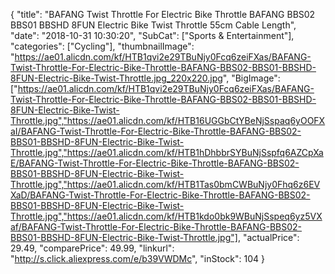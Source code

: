 {
	"title": "BAFANG Twist Throttle For Electric Bike Throttle BAFANG BBS02 BBS01 BBSHD 8FUN Electric Bike Twist Throttle 55cm Cable Length",
	"date": "2018-10-31 10:30:20",
	"SubCat": ["Sports & Entertainment"],
	"categories": ["Cycling"],
	"thumbnailImage": "https://ae01.alicdn.com/kf/HTB1qvi2e29TBuNjy0Fcq6zeiFXas/BAFANG-Twist-Throttle-For-Electric-Bike-Throttle-BAFANG-BBS02-BBS01-BBSHD-8FUN-Electric-Bike-Twist-Throttle.jpg_220x220.jpg",
	"BigImage": ["https://ae01.alicdn.com/kf/HTB1qvi2e29TBuNjy0Fcq6zeiFXas/BAFANG-Twist-Throttle-For-Electric-Bike-Throttle-BAFANG-BBS02-BBS01-BBSHD-8FUN-Electric-Bike-Twist-Throttle.jpg","https://ae01.alicdn.com/kf/HTB16UGGbCtYBeNjSspaq6yOOFXaI/BAFANG-Twist-Throttle-For-Electric-Bike-Throttle-BAFANG-BBS02-BBS01-BBSHD-8FUN-Electric-Bike-Twist-Throttle.jpg","https://ae01.alicdn.com/kf/HTB1hDhbbrSYBuNjSspfq6AZCpXaE/BAFANG-Twist-Throttle-For-Electric-Bike-Throttle-BAFANG-BBS02-BBS01-BBSHD-8FUN-Electric-Bike-Twist-Throttle.jpg","https://ae01.alicdn.com/kf/HTB1Tas0bmCWBuNjy0Fhq6z6EVXaD/BAFANG-Twist-Throttle-For-Electric-Bike-Throttle-BAFANG-BBS02-BBS01-BBSHD-8FUN-Electric-Bike-Twist-Throttle.jpg","https://ae01.alicdn.com/kf/HTB1kdo0bk9WBuNjSspeq6yz5VXaf/BAFANG-Twist-Throttle-For-Electric-Bike-Throttle-BAFANG-BBS02-BBS01-BBSHD-8FUN-Electric-Bike-Twist-Throttle.jpg"],
	"actualPrice": 29.49,
	"comparePrice": 49.99,
	"linkurl": "http://s.click.aliexpress.com/e/b39VWDMc",
	"inStock": 104
}
